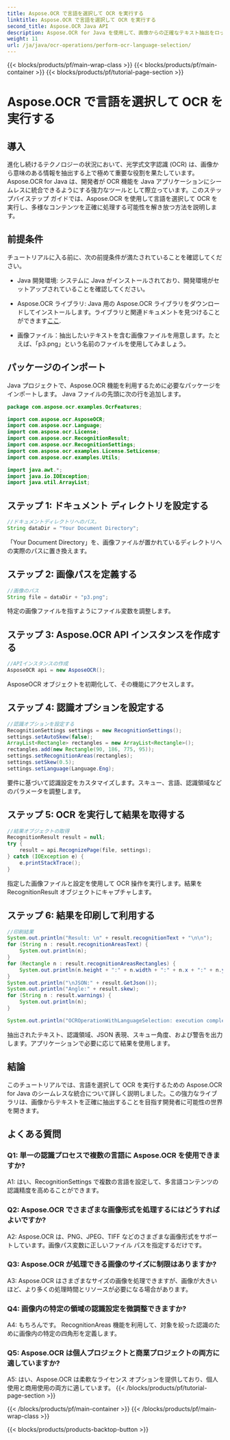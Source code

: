```yaml
---
title: Aspose.OCR で言語を選択して OCR を実行する
linktitle: Aspose.OCR で言語を選択して OCR を実行する
second_title: Aspose.OCR Java API
description: Aspose.OCR for Java を使用して、画像からの正確なテキスト抽出をロック解除します。言語を選択して正確な OCR を行うには、ステップバイステップのガイドに従ってください。
weight: 11
url: /ja/java/ocr-operations/perform-ocr-language-selection/
---
```


{{< blocks/products/pf/main-wrap-class >}}
{{< blocks/products/pf/main-container >}}
{{< blocks/products/pf/tutorial-page-section >}}

# Aspose.OCR で言語を選択して OCR を実行する

## 導入

進化し続けるテクノロジーの状況において、光学式文字認識 (OCR) は、画像から意味のある情報を抽出する上で極めて重要な役割を果たしています。 Aspose.OCR for Java は、開発者が OCR 機能を Java アプリケーションにシームレスに統合できるようにする強力なツールとして際立っています。このステップバイステップ ガイドでは、Aspose.OCR を使用して言語を選択して OCR を実行し、多様なコンテンツを正確に処理する可能性を解き放つ方法を説明します。

## 前提条件

チュートリアルに入る前に、次の前提条件が満たされていることを確認してください。

- Java 開発環境: システムに Java がインストールされており、開発環境がセットアップされていることを確認してください。

-  Aspose.OCR ライブラリ: Java 用の Aspose.OCR ライブラリをダウンロードしてインストールします。ライブラリと関連ドキュメントを見つけることができます[ここ](https://reference.aspose.com/ocr/java/).

- 画像ファイル：抽出したいテキストを含む画像ファイルを用意します。たとえば、「p3.png」という名前のファイルを使用してみましょう。

## パッケージのインポート

Java プロジェクトで、Aspose.OCR 機能を利用するために必要なパッケージをインポートします。 Java ファイルの先頭に次の行を追加します。

```java
package com.aspose.ocr.examples.OcrFeatures;

import com.aspose.ocr.AsposeOCR;
import com.aspose.ocr.Language;
import com.aspose.ocr.License;
import com.aspose.ocr.RecognitionResult;
import com.aspose.ocr.RecognitionSettings;
import com.aspose.ocr.examples.License.SetLicense;
import com.aspose.ocr.examples.Utils;

import java.awt.*;
import java.io.IOException;
import java.util.ArrayList;
```

## ステップ 1: ドキュメント ディレクトリを設定する

```java
//ドキュメントディレクトリへのパス。
String dataDir = "Your Document Directory";
```

「Your Document Directory」を、画像ファイルが置かれているディレクトリへの実際のパスに置き換えます。

## ステップ 2: 画像パスを定義する

```java
//画像のパス
String file = dataDir + "p3.png";
```

特定の画像ファイルを指すようにファイル変数を調整します。

## ステップ 3: Aspose.OCR API インスタンスを作成する

```java
//APIインスタンスの作成
AsposeOCR api = new AsposeOCR();
```

AsposeOCR オブジェクトを初期化して、その機能にアクセスします。

## ステップ 4: 認識オプションを設定する

```java
//認識オプションを設定する
RecognitionSettings settings = new RecognitionSettings();
settings.setAutoSkew(false);
ArrayList<Rectangle> rectangles = new ArrayList<Rectangle>();
rectangles.add(new Rectangle(90, 186, 775, 95));
settings.setRecognitionAreas(rectangles);
settings.setSkew(0.5);
settings.setLanguage(Language.Eng);
```

要件に基づいて認識設定をカスタマイズします。スキュー、言語、認識領域などのパラメータを調整します。

## ステップ 5: OCR を実行して結果を取得する

```java
//結果オブジェクトの取得
RecognitionResult result = null;
try {
    result = api.RecognizePage(file, settings);
} catch (IOException e) {
    e.printStackTrace();
}
```

指定した画像ファイルと設定を使用して OCR 操作を実行します。結果を RecognitionResult オブジェクトにキャプチャします。

## ステップ 6: 結果を印刷して利用する

```java
//印刷結果
System.out.println("Result: \n" + result.recognitionText + "\n\n");
for (String n : result.recognitionAreasText) {
    System.out.println(n);
}
for (Rectangle n : result.recognitionAreasRectangles) {
    System.out.println(n.height + ":" + n.width + ":" + n.x + ":" + n.y);
}
System.out.println("\nJSON:" + result.GetJson());
System.out.println("Angle:" + result.skew);
for (String n : result.warnings) {
    System.out.println(n);
}

System.out.println("OCROperationWithLanguageSelection: execution complete");
```

抽出されたテキスト、認識領域、JSON 表現、スキュー角度、および警告を出力します。アプリケーションで必要に応じて結果を使用します。

## 結論

このチュートリアルでは、言語を選択して OCR を実行するための Aspose.OCR for Java のシームレスな統合について詳しく説明しました。この強力なライブラリは、画像からテキストを正確に抽出することを目指す開発者に可能性の世界を開きます。

## よくある質問

### Q1: 単一の認識プロセスで複数の言語に Aspose.OCR を使用できますか?

A1: はい、RecognitionSettings で複数の言語を設定して、多言語コンテンツの認識精度を高めることができます。

### Q2: Aspose.OCR でさまざまな画像形式を処理するにはどうすればよいですか?

A2: Aspose.OCR は、PNG、JPEG、TIFF などのさまざまな画像形式をサポートしています。画像パス変数に正しいファイル パスを指定するだけです。

### Q3: Aspose.OCR が処理できる画像のサイズに制限はありますか?

A3: Aspose.OCR はさまざまなサイズの画像を処理できますが、画像が大きいほど、より多くの処理時間とリソースが必要になる場合があります。

### Q4: 画像内の特定の領域の認識設定を微調整できますか?

A4: もちろんです。 RecognitionAreas 機能を利用して、対象を絞った認識のために画像内の特定の四角形を定義します。

### Q5: Aspose.OCR は個人プロジェクトと商業プロジェクトの両方に適していますか?

A5: はい、Aspose.OCR は柔軟なライセンス オプションを提供しており、個人使用と商用使用の両方に適しています。
{{< /blocks/products/pf/tutorial-page-section >}}

{{< /blocks/products/pf/main-container >}}
{{< /blocks/products/pf/main-wrap-class >}}

{{< blocks/products/products-backtop-button >}}
